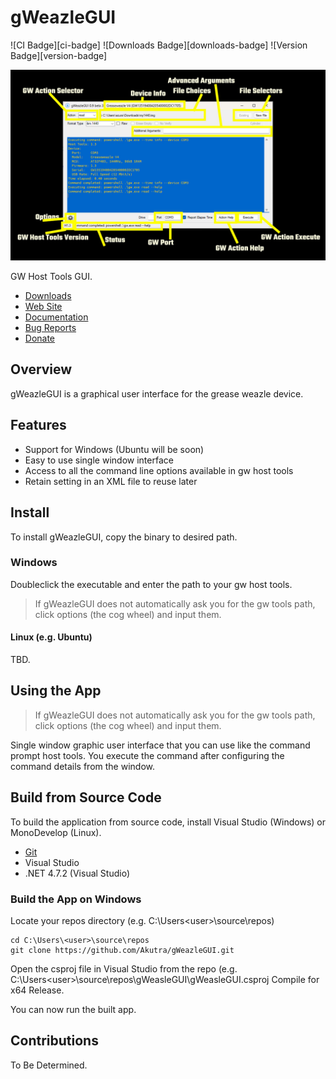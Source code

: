# gWeazleGUI

![CI Badge][ci-badge]
![Downloads Badge][downloads-badge]
![Version Badge][version-badge]

![gWeazleGUI](gWeazleGUIMainScreen.jpg)

GW Host Tools GUI.

- [Downloads](https://github.com/Akutra/gWeazleGUI/releases)
- [Web Site](https://github.com/Akutra/gWeazleGUI)
- [Documentation]()
- [Bug Reports](https://github.com/Akutra/gWeazleGUI/issues)
- [Donate]()

## Overview

gWeazleGUI is a graphical user interface for the grease weazle device.

## Features

* Support for Windows (Ubuntu will be soon)
* Easy to use single window interface
* Access to all the command line options available in gw host tools 
* Retain setting in an XML file to reuse later

## Install

To install gWeazleGUI, copy the binary to desired path.

### Windows

Doubleclick the executable and enter the path to your gw host tools. 
>If gWeazleGUI does not automatically ask you for the gw tools path, click options (the cog wheel) and input them.

#### Linux (e.g. Ubuntu)

TBD.

## Using the App

>If gWeazleGUI does not automatically ask you for the gw tools path, click options (the cog wheel) and input them.

Single window graphic user interface that you can use like the command prompt host tools. You execute the command after configuring the command details from the window.

## Build from Source Code

To build the application from source code, install Visual Studio (Windows) or MonoDevelop (Linux).

- [Git](https://git-scm.com/)
- Visual Studio
- .NET 4.7.2 (Visual Studio)

### Build the App on Windows

Locate your repos directory (e.g. C:\Users\<user>\source\repos\)
```
cd C:\Users\<user>\source\repos
git clone https://github.com/Akutra/gWeazleGUI.git
```
Open the csproj file in Visual Studio from the repo (e.g. C:\Users\<user>\source\repos\gWeasleGUI\gWeasleGUI.csproj
Compile for x64 Release.

You can now run the built app.

## Contributions

To Be Determined.